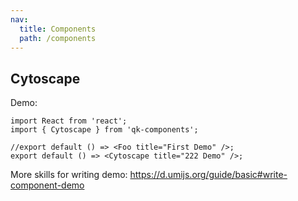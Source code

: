 ```yaml
---
nav:
  title: Components
  path: /components
---
```


## Cytoscape

Demo:

```tsx
import React from 'react';
import { Cytoscape } from 'qk-components';

//export default () => <Foo title="First Demo" />;
export default () => <Cytoscape title="222 Demo" />;
```

More skills for writing demo: https://d.umijs.org/guide/basic#write-component-demo
